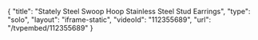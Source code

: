{
    "title": "Stately Steel Swoop Hoop Stainless Steel Stud Earrings",
    "type": "solo",
    "layout": "iframe-static",
    "videoId": "112355689",
    "url": "\/tvpembed\/112355689"
}